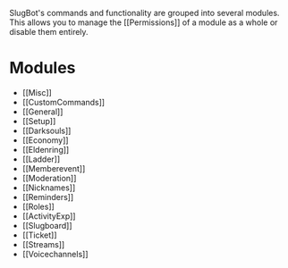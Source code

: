 SlugBot's commands and functionality are grouped into several modules. This allows you to manage the [[Permissions]] of a module as a whole or disable them entirely.
# Modules
- [[Misc]]
- [[CustomCommands]]
- [[General]]
- [[Setup]]
- [[Darksouls]]
- [[Economy]]
- [[Eldenring]]
- [[Ladder]]
- [[Memberevent]]
- [[Moderation]]
- [[Nicknames]]
- [[Reminders]]
- [[Roles]]
- [[ActivityExp]]
- [[Slugboard]]
- [[Ticket]]
- [[Streams]]
- [[Voicechannels]]